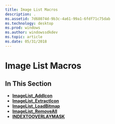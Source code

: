 ```yaml
---
title: Image List Macros
description: .
ms.assetid: 7d68074d-9b3c-4a61-99a1-6fdf71c75dab
ms.technology: desktop
ms.prod: windows
ms.author: windowssdkdev
ms.topic: article
ms.date: 05/31/2018
---
```


# Image List Macros

## In This Section

-   [**ImageList\_AddIcon**](/windows/desktop/api/Commctrl/nf-commctrl-imagelist_addicon)
-   [**ImageList\_ExtractIcon**](/windows/desktop/api/Commctrl/nf-commctrl-imagelist_extracticon)
-   [**ImageList\_LoadBitmap**](/windows/desktop/api/Commctrl/nf-commctrl-imagelist_loadbitmap)
-   [**ImageList\_RemoveAll**](/windows/desktop/api/Commctrl/nf-commctrl-imagelist_removeall)
-   [**INDEXTOOVERLAYMASK**](/windows/desktop/api/Commctrl/nf-commctrl-indextooverlaymask)

 

 




